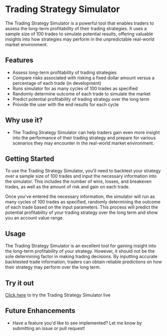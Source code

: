 # Trading Strategy Simulator

The Trading Strategy Simulator is a powerful tool that enables traders to assess the long-term profitability of their trading strategies. It uses a sample size of 100 trades to simulate potential results, offering valuable insights into how strategies may perform in the unpredictable real-world market environment.

## Features

- Assess long-term profitability of trading strategies
- Compare risks associated with risking a fixed dollar amount versus a percentage of each trade (in development)
- Runs simulator for as many cycles of 100 trades as specified
- Randomly determine outcome of each trade to simulate the market
- Predict potential profitability of trading strategy over the long term
- Provide the user with the end results for each cycle
  
## Why use it?
- The Trading Strategy Simulator can help traders gain even more insight into the performance of their trading strategy and prepare for various scenarios they may encounter in the real-world market environment.
  
## Getting Started
To use the Trading Strategy Simulator, you'll need to backtest your strategy over a sample size of 100 trades and input the necessary information into the simulator. This includes the number of wins, losses, and breakeven trades, as well as the amount of risk and gain on each trade.

Once you've entered the necessary information, the simulator will run as many cycles of 100 trades as specified, randomly determining the outcome of each trade based on the input parameters. This process will predict the potential profitability of your trading strategy over the long term and show you an account value range.

## Usage
The Trading Strategy Simulator is an excellent tool for gaining insight into the long-term profitability of your strategy. However, it should not be the sole determining factor in making trading decisions. By inputting accurate backtested trade information, traders can obtain reliable predictions on how their strategy may perform over the long term.

## Try it out
[Click here](https://tradingstrategycalculator.netlify.app/) to try the Trading Strategy Simulator live

## Future Enhancements
- Have a feature you'd like to see implemented? Let me know by submitting an issue or pull request!